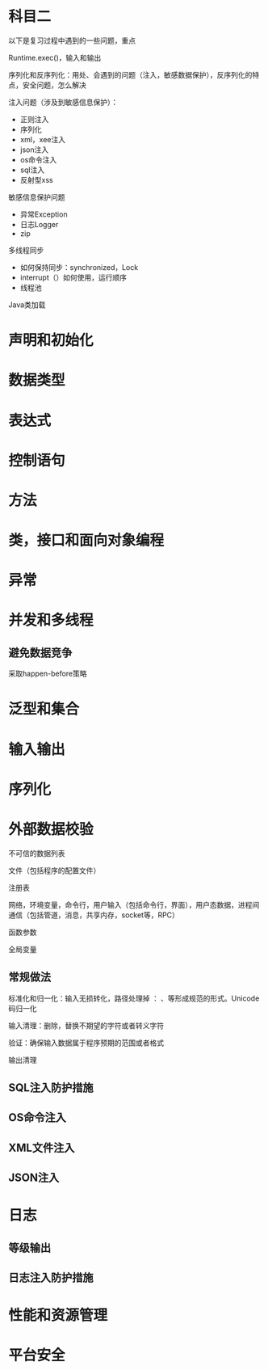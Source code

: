 # 科目二

以下是复习过程中遇到的一些问题，重点

Runtime.exec()，输入和输出

序列化和反序列化：用处、会遇到的问题（注入，敏感数据保护），反序列化的特点，安全问题，怎么解决

注入问题（涉及到敏感信息保护）：

- 正则注入
- 序列化
- xml，xee注入
- json注入
- os命令注入
- sql注入
- 反射型xss

敏感信息保护问题

- 异常Exception
- 日志Logger
- zip

多线程同步

- 如何保持同步：synchronized，Lock
- interrupt（）如何使用，运行顺序
- 线程池

Java类加载









# 声明和初始化

# 数据类型

# 表达式

# 控制语句

# 方法

# 类，接口和面向对象编程

# 异常

# 并发和多线程

## 避免数据竞争

采取happen-before策略

# 泛型和集合

# 输入输出

# 序列化

# 外部数据校验

不可信的数据列表

文件（包括程序的配置文件）

注册表

网络，环境变量，命令行，用户输入（包括命令行，界面），用户态数据，进程间通信（包括管道，消息，共享内存，socket等，RPC）

函数参数

全局变量

## 常规做法

标准化和归一化：输入无损转化，路径处理掉 ： 、等形成规范的形式。Unicode码归一化

输入清理：删除，替换不期望的字符或者转义字符

验证：确保输入数据属于程序预期的范围或者格式

输出清理



## SQL注入防护措施

## OS命令注入

## XML文件注入

## JSON注入



# 日志

## 等级输出

## 日志注入防护措施

# 性能和资源管理

# 平台安全